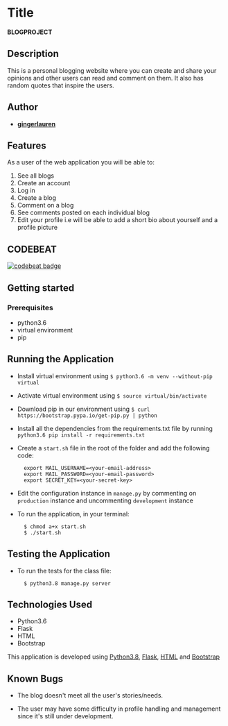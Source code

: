 # Title

**BLOGPROJECT**

## Description
This  is a personal blogging website where you can create and share your opinions and other users can read and comment on them. It  also has random quotes that inspire the users.  

## Author


* [**gingerlauren**](https://github.com/gingerlauren)

## Features


As a user of the web application you will be able to:

1. See all blogs
2. Create an account
3. Log in
4. Create a blog
5. Comment on a blog
6. See comments posted on each individual blog
7. Edit your profile i.e will be able to add a short bio about yourself and a profile picture



## CODEBEAT

[![codebeat badge](https://codebeat.co/badges/fd154ec5-b8be-439a-a73c-054a2eb00637)](https://codebeat.co/projects/github-com-antomuli-personal-blog-master)
## Getting started
### Prerequisites
* python3.6
* virtual environment
* pip



## Running the Application
* Install virtual environment using `$ python3.6 -m venv --without-pip virtual`
* Activate virtual environment using `$ source virtual/bin/activate`
* Download pip in our environment using `$ curl https://bootstrap.pypa.io/get-pip.py | python`
* Install all the dependencies from the requirements.txt file by running `python3.6 pip install -r requirements.txt`
* Create a `start.sh` file in the root of the folder and add the following code:

        export MAIL_USERNAME=<your-email-address>
        export MAIL_PASSWORD=<your-email-password>
        export SECRET_KEY=<your-secret-key>

* Edit the configuration instance in `manage.py` by commenting on `production` instance and uncommenting `development` instance
* To run the application, in your terminal:

        $ chmod a+x start.sh
        $ ./start.sh
        
## Testing the Application
* To run the tests for the class file:

        $ python3.8 manage.py server
        
## Technologies Used
* Python3.6
* Flask
* HTML
* Bootstrap

This application is developed using [Python3.8](https://www.python.org/doc/), [Flask](http://flask.palletsprojects.com/en/1.1.x/), [HTML](https://getbootstrap.com/) and [Bootstrap](https://getbootstrap.com/)

## Known Bugs
* The blog doesn't meet all the user's stories/needs.

* The user may have some difficulty in profile handling and management since it's still under development.


